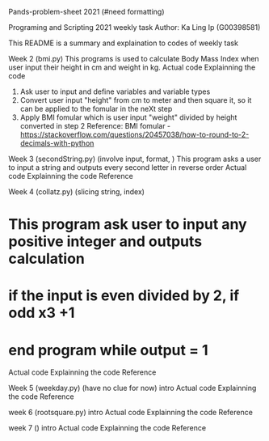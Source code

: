 Pands-problem-sheet 2021 (#need formatting)

Programing and Scripting 2021 weekly task
Author: Ka Ling Ip (G00398581)

This README is a summary and explaination to codes of weekly task 

Week 2 (bmi.py)
This programs is used to calculate Body Mass Index when user input their height in cm and weight in kg. 
Actual code
Explainning the code
1. Ask user to input and define variables and variable types
2. Convert user input "height" from cm to meter and then square it, so it can be applied to the fomular in the neXt step
3. Apply BMI fomular which is user input "weight" divided by height converted in step 2 
Reference:
BMI fomular - 
https://stackoverflow.com/questions/20457038/how-to-round-to-2-decimals-with-python

Week 3 (secondString.py)
(involve input, format, )
This program asks a user to input a string and outputs every second letter in reverse order
Actual code
Explainning the code
Reference

Week 4 (collatz.py)
(slicing string, index)
# This program ask user to input any positive integer and outputs calculation
# if the input is even divided by 2, if odd x3 +1
# end program while output = 1
Actual code
Explainning the code
Reference

Week 5 (weekday.py)
(have no clue for now)
intro 
Actual code
Explainning the code
Reference

week 6 (rootsquare.py)
intro 
Actual code
Explainning the code
Reference

week 7 ()
intro
Actual code
Explainning the code
Reference